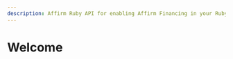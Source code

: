 ```yaml
---
description: Affirm Ruby API for enabling Affirm Financing in your Ruby based projects.
---
```


# Welcome
